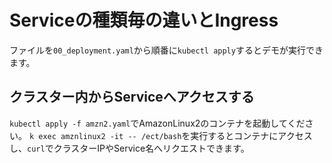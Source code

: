 # Serviceの種類毎の違いとIngress

ファイルを`00_deployment.yaml`から順番に`kubectl apply`するとデモが実行できます。

## クラスター内からServiceへアクセスする

`kubectl apply -f amzn2.yaml`でAmazonLinux2のコンテナを起動してください。
`k exec amznlinux2 -it -- /ect/bash`を実行するとコンテナにアクセスし、`curl`でクラスターIPやService名へリクエストできます。
